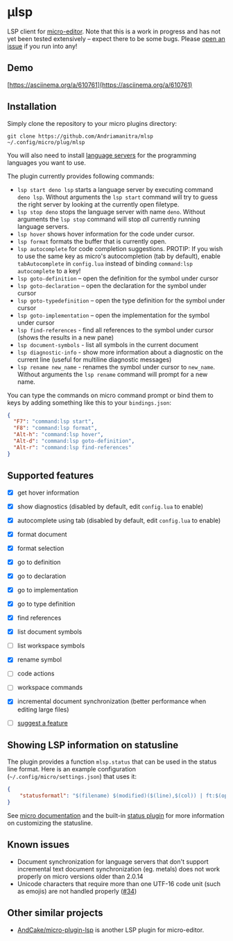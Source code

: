# µlsp

LSP client for [micro-editor](https://github.com/zyedidia/micro).
Note that this is a work in progress and has not yet been tested extensively – expect there to be some bugs.
Please [open an issue](https://github.com/Andriamanitra/mlsp/issues/new) if you run into any!


## Demo

[https://asciinema.org/a/610761](https://asciinema.org/a/610761)


## Installation

Simply clone the repository to your micro plugins directory:

```
git clone https://github.com/Andriamanitra/mlsp ~/.config/micro/plug/mlsp
```

You will also need to install [language servers](LanguageServers.md) for the
programming languages you want to use.

The plugin currently provides following commands:

- `lsp start deno lsp` starts a language server by executing command `deno lsp`.
  Without arguments the `lsp start` command will try to guess the right server by
  looking at the currently open filetype.
- `lsp stop deno` stops the language server with name `deno`. Without arguments
  the `lsp stop` command will stop _all_ currently running language servers.
- `lsp hover` shows hover information for the code under cursor.
- `lsp format` formats the buffer that is currently open.
- `lsp autocomplete` for code completion suggestions. PROTIP: If you wish to use the
  same key as micro's autocompletion (tab by default), enable `tabAutocomplete`
  in `config.lua` instead of binding `command:lsp autocomplete` to a key!
- `lsp goto-definition` – open the definition for the symbol under cursor
- `lsp goto-declaration` – open the declaration for the symbol under cursor
- `lsp goto-typedefinition` – open the type definition for the symbol under cursor
- `lsp goto-implementation` – open the implementation for the symbol under cursor
- `lsp find-references` - find all references to the symbol under cursor (shows the results in a new pane)
- `lsp document-symbols` - list all symbols in the current document
- `lsp diagnostic-info` - show more information about a diagnostic on the current line (useful for multiline diagnostic messages)
- `lsp rename new_name` - renames the symbol under cursor to `new_name`. Without
  arguments the `lsp rename` command will prompt for a new name.

You can type the commands on micro command prompt or bind them to keys by adding
something like this to your `bindings.json`:

```json
{
  "F7": "command:lsp start",
  "F8": "command:lsp format",
  "Alt-h": "command:lsp hover",
  "Alt-d": "command:lsp goto-definition",
  "Alt-r": "command:lsp find-references"
}
```


## Supported features

- [x] get hover information
- [x] show diagnostics (disabled by default, edit `config.lua` to enable)
- [x] autocomplete using tab (disabled by default, edit `config.lua` to enable)
- [x] format document
- [x] format selection
- [x] go to definition
- [x] go to declaration
- [x] go to implementation
- [x] go to type definition
- [x] find references
- [x] list document symbols
- [ ] list workspace symbols
- [x] rename symbol
- [ ] code actions
- [ ] workspace commands
- [x] incremental document synchronization (better performance when editing large files)
- [ ] [suggest a feature](https://github.com/Andriamanitra/mlsp/issues/new)


## Showing LSP information on statusline

The plugin provides a function `mlsp.status` that can be used in the status line format.
Here is an example configuration (`~/.config/micro/settings.json`) that uses it:

```json
{
    "statusformatl": "$(filename) $(modified)($(line),$(col)) | ft:$(opt:filetype) | µlsp:$(mlsp.status)"
}
```

See [micro documentation](https://github.com/zyedidia/micro/blob/master/runtime/help/options.md)
and the built-in [status plugin](https://github.com/zyedidia/micro/blob/master/runtime/plugins/status/help/status.md)
for more information on customizing the statusline.


## Known issues

- Document synchronization for language servers that don't support incremental text document synchronization (eg. metals) does not work properly on micro versions older than 2.0.14
- Unicode characters that require more than one UTF-16 code unit (such as emojis) are not handled properly ([#34](https://github.com/Andriamanitra/mlsp/issues/34))

## Other similar projects

* [AndCake/micro-plugin-lsp](https://github.com/AndCake/micro-plugin-lsp) is another LSP plugin for micro-editor.
